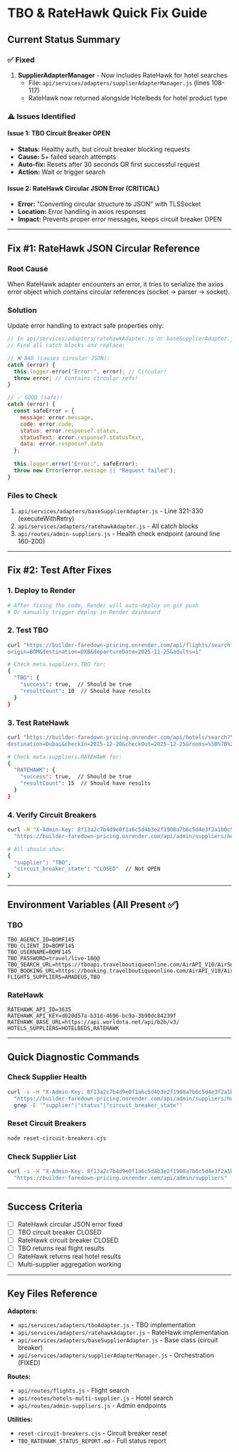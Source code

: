 # TBO & RateHawk Quick Fix Guide

## Current Status Summary

### ✅ Fixed
1. **SupplierAdapterManager** - Now includes RateHawk for hotel searches
   - File: `api/services/adapters/supplierAdapterManager.js` (lines 108-117)
   - RateHawk now returned alongside Hotelbeds for hotel product type

### ⚠️ Issues Identified

#### Issue 1: TBO Circuit Breaker OPEN
- **Status:** Healthy auth, but circuit breaker blocking requests
- **Cause:** 5+ failed search attempts
- **Auto-fix:** Resets after 30 seconds OR first successful request
- **Action:** Wait or trigger search

#### Issue 2: RateHawk Circular JSON Error (CRITICAL)
- **Error:** "Converting circular structure to JSON" with TLSSocket
- **Location:** Error handling in axios responses
- **Impact:** Prevents proper error messages, keeps circuit breaker OPEN

---

## Fix #1: RateHawk JSON Circular Reference

### Root Cause
When RateHawk adapter encounters an error, it tries to serialize the axios error object which contains circular references (socket → parser → socket).

### Solution
Update error handling to extract safe properties only:

```javascript
// In api/services/adapters/ratehawkAdapter.js or baseSupplierAdapter.js
// Find all catch blocks and replace:

// ❌ BAD (causes circular JSON):
catch (error) {
  this.logger.error("Error:", error); // Circular!
  throw error; // Contains circular refs!
}

// ✅ GOOD (safe):
catch (error) {
  const safeError = {
    message: error.message,
    code: error.code,
    status: error.response?.status,
    statusText: error.response?.statusText,
    data: error.response?.data
  };
  
  this.logger.error("Error:", safeError);
  throw new Error(error.message || "Request failed");
}
```

### Files to Check
1. `api/services/adapters/baseSupplierAdapter.js` - Line 321-330 (executeWithRetry)
2. `api/services/adapters/ratehawkAdapter.js` - All catch blocks
3. `api/routes/admin-suppliers.js` - Health check endpoint (around line 160-200)

---

## Fix #2: Test After Fixes

### 1. Deploy to Render
```bash
# After fixing the code, Render will auto-deploy on git push
# Or manually trigger deploy in Render dashboard
```

### 2. Test TBO
```bash
curl "https://builder-faredown-pricing.onrender.com/api/flights/search?\
origin=BOM&destination=DXB&departureDate=2025-11-25&adults=1"

# Check meta.suppliers.TBO for:
{
  "TBO": {
    "success": true,  // Should be true
    "resultCount": 10  // Should have results
  }
}
```

### 3. Test RateHawk
```bash
curl "https://builder-faredown-pricing.onrender.com/api/hotels/search?\
destination=Dubai&checkIn=2025-12-20&checkOut=2025-12-25&rooms=%5B%7B%22adults%22%3A2%7D%5D"

# Check meta.suppliers.RATEHAWK for:
{
  "RATEHAWK": {
    "success": true,  // Should be true
    "resultCount": 15  // Should have results
  }
}
```

### 4. Verify Circuit Breakers
```bash
curl -H "X-Admin-Key: 8f13a2c7b4d9e0f1a6c5d4b3e2f1908a7b6c5d4e3f2a1b0c9d8e7f6a5b4c3d2e1" \
  "https://builder-faredown-pricing.onrender.com/api/admin/suppliers/health"

# All should show:
{
  "supplier": "TBO",
  "circuit_breaker_state": "CLOSED"  // Not OPEN
}
```

---

## Environment Variables (All Present ✅)

### TBO
```
TBO_AGENCY_ID=BOMF145
TBO_CLIENT_ID=BOMF145  
TBO_USERNAME=BOMF145
TBO_PASSWORD=travel/live-18@@
TBO_SEARCH_URL=https://tboapi.travelboutiqueonline.com/AirAPI_V10/AirService.svc/rest
TBO_BOOKING_URL=https://booking.travelboutiqueonline.com/AirAPI_V10/AirService.svc/rest
FLIGHTS_SUPPLIERS=AMADEUS,TBO
```

### RateHawk
```
RATEHAWK_API_ID=3635
RATEHAWK_API_KEY=d020d57a-b31d-4696-bc9a-3b90dc84239f
RATEHAWK_BASE_URL=https://api.worldota.net/api/b2b/v3/
HOTELS_SUPPLIERS=HOTELBEDS,RATEHAWK
```

---

## Quick Diagnostic Commands

### Check Supplier Health
```bash
curl -s -H "X-Admin-Key: 8f13a2c7b4d9e0f1a6c5d4b3e2f1908a7b6c5d4e3f2a1b0c9d8e7f6a5b4c3d2e1" \
  "https://builder-faredown-pricing.onrender.com/api/admin/suppliers/health" | \
  grep -E '"supplier"|"status"|"circuit_breaker_state"'
```

### Reset Circuit Breakers
```bash
node reset-circuit-breakers.cjs
```

### Check Supplier List
```bash
curl -s -H "X-Admin-Key: 8f13a2c7b4d9e0f1a6c5d4b3e2f1908a7b6c5d4e3f2a1b0c9d8e7f6a5b4c3d2e1" \
  "https://builder-faredown-pricing.onrender.com/api/admin/suppliers"
```

---

## Success Criteria

- [ ] RateHawk circular JSON error fixed
- [ ] TBO circuit breaker CLOSED
- [ ] RateHawk circuit breaker CLOSED  
- [ ] TBO returns real flight results
- [ ] RateHawk returns real hotel results
- [ ] Multi-supplier aggregation working

---

## Key Files Reference

**Adapters:**
- `api/services/adapters/tboAdapter.js` - TBO implementation
- `api/services/adapters/ratehawkAdapter.js` - RateHawk implementation
- `api/services/adapters/baseSupplierAdapter.js` - Base class (circuit breaker)
- `api/services/adapters/supplierAdapterManager.js` - Orchestration (FIXED)

**Routes:**
- `api/routes/flights.js` - Flight search
- `api/routes/hotels-multi-supplier.js` - Hotel search
- `api/routes/admin-suppliers.js` - Admin endpoints

**Utilities:**
- `reset-circuit-breakers.cjs` - Circuit breaker reset
- `TBO_RATEHAWK_STATUS_REPORT.md` - Full status report
